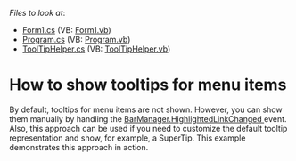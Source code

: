 <!-- default file list -->
*Files to look at*:

* [Form1.cs](./CS/WindowsApplication1/Form1.cs) (VB: [Form1.vb](./VB/WindowsApplication1/Form1.vb))
* [Program.cs](./CS/WindowsApplication1/Program.cs) (VB: [Program.vb](./VB/WindowsApplication1/Program.vb))
* [ToolTipHelper.cs](./CS/WindowsApplication1/ToolTipHelper.cs) (VB: [ToolTipHelper.vb](./VB/WindowsApplication1/ToolTipHelper.vb))
<!-- default file list end -->
# How to show tooltips for menu items


<p>By default, tooltips for menu items are not shown. However, you can show them manually by handling the <a href="http://documentation.devexpress.com/#WindowsForms/DevExpressXtraBarsBarManager_HighlightedLinkChangedtopic">BarManager.HighlightedLinkChanged </a> event. Also, this approach  can be used if you need to customize the default tooltip representation and show, for example, a SuperTip. This example demonstrates this approach in action.</p>

<br/>


